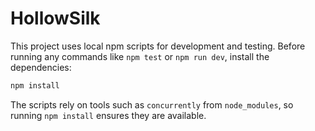 # HollowSilk

This project uses local npm scripts for development and testing. Before running
any commands like `npm test` or `npm run dev`, install the dependencies:

```bash
npm install
```

The scripts rely on tools such as `concurrently` from `node_modules`, so running
`npm install` ensures they are available.

